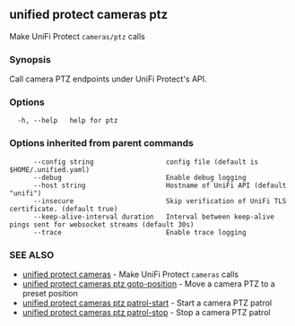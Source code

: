 ## unified protect cameras ptz

Make UniFi Protect `cameras/ptz` calls

### Synopsis

Call camera PTZ endpoints under UniFi Protect's API.

### Options

```
  -h, --help   help for ptz
```

### Options inherited from parent commands

```
      --config string                  config file (default is $HOME/.unified.yaml)
      --debug                          Enable debug logging
      --host string                    Hostname of UniFi API (default "unifi")
      --insecure                       Skip verification of UniFi TLS certificate. (default true)
      --keep-alive-interval duration   Interval between keep-alive pings sent for websocket streams (default 30s)
      --trace                          Enable trace logging
```

### SEE ALSO

* [unified protect cameras](unified_protect_cameras.md)	 - Make UniFi Protect `cameras` calls
* [unified protect cameras ptz goto-position](unified_protect_cameras_ptz_goto-position.md)	 - Move a camera PTZ to a preset position
* [unified protect cameras ptz patrol-start](unified_protect_cameras_ptz_patrol-start.md)	 - Start a camera PTZ patrol
* [unified protect cameras ptz patrol-stop](unified_protect_cameras_ptz_patrol-stop.md)	 - Stop a camera PTZ patrol

